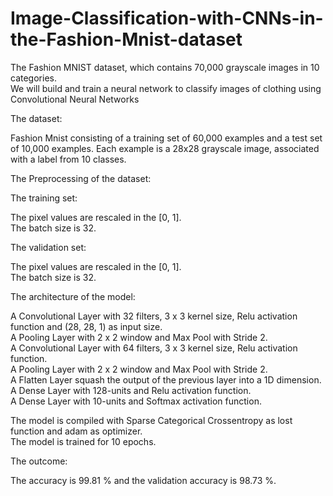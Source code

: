 # Image-Classification-with-CNNs-in-the-Fashion-Mnist-dataset
The Fashion MNIST dataset, which contains 70,000 grayscale images in 10 categories.  
We will build and train a neural network to classify images of clothing using Convolutional Neural Networks

The dataset:

Fashion Mnist consisting of a training set of 60,000 examples and a test set of 10,000 examples. Each example is a 28x28 grayscale image, associated with a label from 10 classes. 

The Preprocessing of the dataset:

The training set:

The pixel values are rescaled in the [0, 1].  
The batch size is 32.  

The validation set:

The pixel values are rescaled in the [0, 1].  
The batch size is 32.  

The architecture of the model:

A Convolutional Layer with 32 filters, 3 x 3 kernel size, Relu activation function and (28, 28, 1) as input size.  
A Pooling Layer with 2 x 2 window and Max Pool with Stride 2.  
A Convolutional Layer with 64 filters, 3 x 3 kernel size, Relu activation function.  
A Pooling Layer with 2 x 2 window and Max Pool with Stride 2.  
A Flatten Layer squash the output of the previous layer into a 1D dimension.  
A Dense Layer with 128-units and Relu activation function.  
A Dense Layer with 10-units and Softmax activation function.  

The model is compiled with  Sparse Categorical Crossentropy as lost function and adam as optimizer.  
The model is trained for 10 epochs.  

The outcome:  

The accuracy is 99.81 % and the validation accuracy is 98.73 %.  
